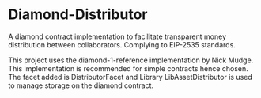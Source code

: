 # Diamond-Distributor

A diamond contract implementation to facilitate transparent money distribution between collaborators.
Complying to EIP-2535 standards.

This project uses the diamond-1-reference implementation by Nick Mudge. This implementation is recommended for simple contracts hence chosen.
The facet added is DistributorFacet and Library LibAssetDistributor is used to manage storage on the diamond contract.
